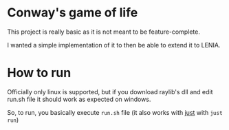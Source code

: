 # Conway's game of life

This project is really basic as it is not meant to be feature-complete.

I wanted a simple implementation of it to then be able to extend it to LENIA.

# How to run

Officially only linux is supported, but if you download raylib's dll and edit run.sh file it should work as expected on windows.

So, to run, you basically execute `run.sh` file (it also works with [just](https://github.com/casey/just) with `just run`)


